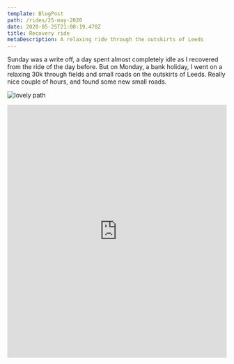 ```yaml
---
template: BlogPost
path: /rides/25-may-2020
date: 2020-05-25T21:00:19.478Z
title: Recovery ride
metaDescription: A relaxing ride through the outskirts of Leeds
---
```

Sunday was a write off, a day spent almost completely idle as I recovered from the ride of the day before.  But on Monday, a bank holiday, I went on a relaxing 30k through fields and small roads on the outskirts of Leeds.  Really nice couple of hours, and found some new small roads.

![lovely path](/assets/harepath.jpg)

<div class="komoot-container"><iframe src="https://www.komoot.com/tour/190394783/embed?profile=1" width="100%" height="580" frameborder="0" scrolling="no"></iframe></div>
